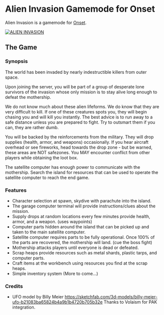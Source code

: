# Alien Invasion Gamemode for Onset

Alien Invasion is a gamemode for [Onset](https://playonset.com/).

[![ALIEN INVASION](https://i.imgur.com/vJQt3de.jpg?1)](https://i.imgur.com/vJQt3de.jpg?1)

## The Game

### Synopsis
The world has been invaded by nearly indestructible killers from outer space.

Upon joining the server, you will be part of a group of desperate lone survivors of the invasion whose only mission is to stay alive long enough to defeat the mothership.

We do not know much about these alien lifeforms.  We do know that they are very difficult to kill. If one of these creatures spots you, they will begin chasing you and will kill you instantly.  The best advice is to run away to a safe distance unless you are prepared to fight.  Try to outsmart them if you can, they are rather dumb.

You will be backed by the reinforcements from the military.  They will drop supplies (health, armor, and weapons) occasionally.  If you hear aircraft overhead or see fireworks, head towards the drop zone - but be warned, these areas are NOT safezones.  You MAY encounter conflict from other players while obtaining the loot box.  

The satellite computer has enough power to communicate with the mothership. Search the island for resources that can be used to operate the satellite computer to reach the end game.

### Features

* Character selection at spawn, skydive with parachute into the island.
* The garage computer terminal will provide instructions/clues about the mission.
* Supply drops at random locations every few minutes provide health, armor, and a weapon. (uses waypoints)
* Computer parts hidden around the island that can be picked up and taken to the main satellite computer.
* Satellite computer requires parts to be fully operational. Once 100% of the parts are recovered, the mothership will land. (cue the boss fight)
* Mothership attacks players until everyone is dead or defeated.
* Scrap heaps provide resources such as metal shards, plastic tarps, and computer parts.
* Craft items at the workbench using resources you find at the scrap heaps.
* Simple inventory system (More to come...)


### Credits

* UFO model by Billy Meier https://sketchfab.com/3d-models/billy-meier-ufo-b21083ba65824b4a9b1b4720b705b32e
  Thanks to Volaism for PAK integration.
